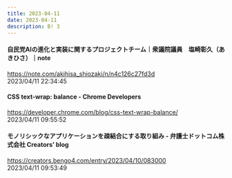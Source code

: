 ```yaml
---
title: 2023-04-11
date: 2023-04-11
description: B! 3
---
```


#### 自民党AIの進化と実装に関するプロジェクトチーム｜衆議院議員　塩崎彰久（あきひさ）｜note
https://note.com/akihisa_shiozaki/n/n4c126c27fd3d<br>
2023/04/11 22:34:45<br>


#### CSS text-wrap: balance - Chrome Developers
https://developer.chrome.com/blog/css-text-wrap-balance/<br>
2023/04/11 09:55:52<br>


#### モノリシックなアプリケーションを疎結合にする取り組み - 弁護士ドットコム株式会社 Creators’ blog
https://creators.bengo4.com/entry/2023/04/10/083000<br>
2023/04/11 09:53:49<br>


